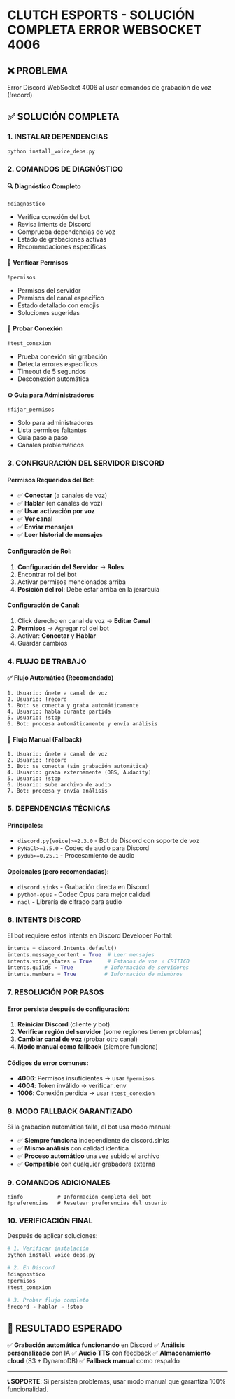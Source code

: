 # CLUTCH ESPORTS - SOLUCIÓN COMPLETA ERROR WEBSOCKET 4006

## ❌ PROBLEMA
Error Discord WebSocket 4006 al usar comandos de grabación de voz (!record)

## ✅ SOLUCIÓN COMPLETA

### 1. INSTALAR DEPENDENCIAS
```bash
python install_voice_deps.py
```

### 2. COMANDOS DE DIAGNÓSTICO

#### 🔍 Diagnóstico Completo
```
!diagnostico
```
- Verifica conexión del bot
- Revisa intents de Discord  
- Comprueba dependencias de voz
- Estado de grabaciones activas
- Recomendaciones específicas

#### 🔧 Verificar Permisos
```
!permisos
```
- Permisos del servidor
- Permisos del canal específico
- Estado detallado con emojis
- Soluciones sugeridas

#### 🧪 Probar Conexión
```
!test_conexion
```
- Prueba conexión sin grabación
- Detecta errores específicos
- Timeout de 5 segundos
- Desconexión automática

#### ⚙️ Guía para Administradores
```
!fijar_permisos
```
- Solo para administradores
- Lista permisos faltantes
- Guía paso a paso
- Canales problemáticos

### 3. CONFIGURACIÓN DEL SERVIDOR DISCORD

#### Permisos Requeridos del Bot:
- ✅ **Conectar** (a canales de voz)
- ✅ **Hablar** (en canales de voz)  
- ✅ **Usar activación por voz**
- ✅ **Ver canal**
- ✅ **Enviar mensajes**
- ✅ **Leer historial de mensajes**

#### Configuración de Rol:
1. **Configuración del Servidor** → **Roles**
2. Encontrar rol del bot
3. Activar permisos mencionados arriba
4. **Posición del rol**: Debe estar arriba en la jerarquía

#### Configuración de Canal:
1. Click derecho en canal de voz → **Editar Canal**
2. **Permisos** → Agregar rol del bot
3. Activar: **Conectar** y **Hablar**
4. Guardar cambios

### 4. FLUJO DE TRABAJO

#### ✅ Flujo Automático (Recomendado)
```
1. Usuario: únete a canal de voz
2. Usuario: !record
3. Bot: se conecta y graba automáticamente
4. Usuario: habla durante partida
5. Usuario: !stop
6. Bot: procesa automáticamente y envía análisis
```

#### 🔄 Flujo Manual (Fallback)
```
1. Usuario: únete a canal de voz
2. Usuario: !record
3. Bot: se conecta (sin grabación automática)
4. Usuario: graba externamente (OBS, Audacity)
5. Usuario: !stop
6. Usuario: sube archivo de audio
7. Bot: procesa y envía análisis
```

### 5. DEPENDENCIAS TÉCNICAS

#### Principales:
- `discord.py[voice]>=2.3.0` - Bot de Discord con soporte de voz
- `PyNaCl>=1.5.0` - Codec de audio para Discord
- `pydub>=0.25.1` - Procesamiento de audio

#### Opcionales (pero recomendadas):
- `discord.sinks` - Grabación directa en Discord
- `python-opus` - Codec Opus para mejor calidad
- `nacl` - Librería de cifrado para audio

### 6. INTENTS DISCORD

El bot requiere estos intents en Discord Developer Portal:
```python
intents = discord.Intents.default()
intents.message_content = True  # Leer mensajes
intents.voice_states = True     # Estados de voz ⭐ CRÍTICO
intents.guilds = True          # Información de servidores
intents.members = True         # Información de miembros
```

### 7. RESOLUCIÓN POR PASOS

#### Error persiste después de configuración:
1. **Reiniciar Discord** (cliente y bot)
2. **Verificar región del servidor** (some regiones tienen problemas)
3. **Cambiar canal de voz** (probar otro canal)
4. **Modo manual como fallback** (siempre funciona)

#### Códigos de error comunes:
- **4006**: Permisos insuficientes → usar `!permisos`
- **4004**: Token inválido → verificar .env
- **1006**: Conexión perdida → usar `!test_conexion`

### 8. MODO FALLBACK GARANTIZADO

Si la grabación automática falla, el bot usa modo manual:
- ✅ **Siempre funciona** independiente de discord.sinks
- ✅ **Mismo análisis** con calidad idéntica
- ✅ **Proceso automático** una vez subido el archivo
- ✅ **Compatible** con cualquier grabadora externa

### 9. COMANDOS ADICIONALES

```
!info           # Información completa del bot
!preferencias   # Resetear preferencias del usuario
```

### 10. VERIFICACIÓN FINAL

Después de aplicar soluciones:
```bash
# 1. Verificar instalación
python install_voice_deps.py

# 2. En Discord
!diagnostico
!permisos  
!test_conexion

# 3. Probar flujo completo
!record → hablar → !stop
```

## 🎯 RESULTADO ESPERADO

✅ **Grabación automática funcionando** en Discord
✅ **Análisis personalizado** con IA
✅ **Audio TTS** con feedback 
✅ **Almacenamiento cloud** (S3 + DynamoDB)
✅ **Fallback manual** como respaldo

---

**📞 SOPORTE**: Si persisten problemas, usar modo manual que garantiza 100% funcionalidad.
